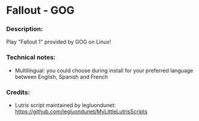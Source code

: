 # Fallout - GOG
### Description:
Play "Fallout 1" provided by GOG on Linux!
### Technical notes:
- Multilingual: you could choose during install for your preferred language between English, Spanish and French
### Credits:
- Lutris script maintained by legluondunet: https://github.com/legluondunet/MyLittleLutrisScripts
